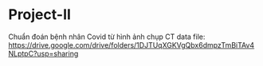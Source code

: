 # Project-II
Chuẩn đoán bệnh nhân Covid từ hình ảnh chụp CT
data file: https://drive.google.com/drive/folders/1DJTUqXGKVgQbx6dmpzTmBiTAv4NLptpC?usp=sharing
